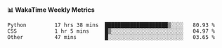 **:bar_chart: WakaTime Weekly Metrics**

<!--START_SECTION:waka-->

```text
Python         17 hrs 38 mins  ████████████████████▒░░░░   80.93 %
CSS            1 hr 5 mins     █▒░░░░░░░░░░░░░░░░░░░░░░░   04.97 %
Other          47 mins         █░░░░░░░░░░░░░░░░░░░░░░░░   03.65 %
```

<!--END_SECTION:waka-->
